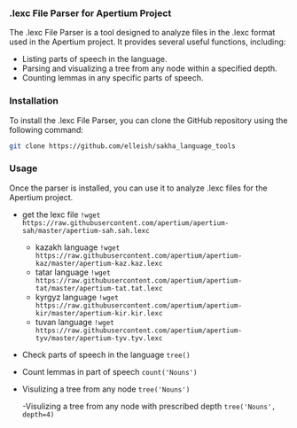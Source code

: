 ### .lexc File Parser for Apertium Project

The .lexc File Parser is a tool designed to analyze files in the .lexc format used in the Apertium project. It provides several useful functions, including:

- Listing parts of speech in the language.
- Parsing and visualizing a tree from any node within a specified depth.
- Counting lemmas in any specific parts of speech.

### Installation

To install the .lexc File Parser, you can clone the GitHub repository using the following command:

```bash
git clone https://github.com/elleish/sakha_language_tools
```

### Usage

Once the parser is installed, you can use it to analyze .lexc files for the Apertium project.

- get the lexc file `!wget https://raw.githubusercontent.com/apertium/apertium-sah/master/apertium-sah.sah.lexc`</li>

  - kazakh language `!wget https://raw.githubusercontent.com/apertium/apertium-kaz/master/apertium-kaz.kaz.lexc`</li>
  - tatar language `!wget https://raw.githubusercontent.com/apertium/apertium-tat/master/apertium-tat.tat.lexc`</li>
  - kyrgyz language `!wget https://raw.githubusercontent.com/apertium/apertium-kir/master/apertium-kir.kir.lexc`</li>
  - tuvan language `!wget https://raw.githubusercontent.com/apertium/apertium-tyv/master/apertium-tyv.tyv.lexc`</li>

- Check parts of speech in the language `tree() `</li>
- Count lemmas in part of speech `count('Nouns')`</li>
- Visulizing a tree from any node `tree('Nouns')`</li>
-Visulizing a tree from any node with prescribed depth `tree('Nouns', depth=4)`</li>  

